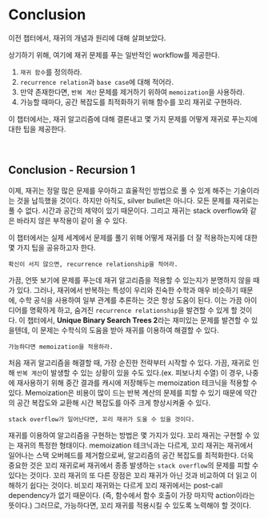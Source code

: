 # Conclusion

이전 챕터에서, 재귀의 개념과 원리에 대해 살펴보았다.

상기하기 위해, 여기에 재귀 문제를 푸는 일반적인 workflow를 제공한다.

1. `재귀 함수`를 정의하라.
2. `recurrence relation`과 `base case`에 대해 적어라.
3. 만약 존재한다면, `반복 계산` 문제를 제거하기 위하여 `memoization`을 사용하라.
4. 가능할 때마다, 공간 복잡도를 최적화하기 위해 함수를 꼬리 재귀로 구현하라.

이 챕터에서는, 재귀 알고리즘에 대해 결론내고 몇 가지 문제를 어떻게 재귀로 푸는지에 대한 팁을 제공한다.

<br>

## Conclusion - Recursion 1

이제, 재귀는 정말 많은 문제를 우아하고 효율적인 방법으로 풀 수 있게 해주는 기술이라는 것을 납득했을 것이다. 
하지만 아직도, silver bullet은 아니다. 모든 문제를 재귀로는 풀 수 없다. 시간과 공간의 제약이 있기 때문이다.
그리고 재귀는 stack overflow와 같은 바라지 않은 부작용이 같이 올 수 있다.

이 챕터에서는 실제 세계에서 문제를 풀기 위해 어떻게 재귀를 더 잘 적용하는지에 대한 몇 가지 팁을 공유하고자 한다.

```text
확신이 서지 않으면, recurrence relationship을 적어라.
```

가끔, 언뜻 보기에 문제를 푸는데 재귀 알고리즘을 적용할 수 있는지가 분명하지 않을 때가 있다.
그러나, 재귀에서 반복하는 특성이 우리와 친숙한 수학과 매우 비슷하기 때문에, 
수학 공식을 사용하여 일부 관계를 추론하는 것은 항상 도움이 된다.
이는 가끔 아이디어를 명확하게 하고, 숨겨진 `recurrence relationship`을 발견할 수 있게 할 것이다.
이 챕터에서, **Unique Binary Search Trees 2**라는 재미있는 문제를 발견할 수 있을텐데,
이 문제는 수학식의 도움을 받아 재귀를 이용하여 해결할 수 있다.

```text
가능하다면 memoization을 적용하라.
```

처음 재귀 알고리즘을 해결할 때, 가장 순진한 전략부터 시작할 수 있다.
가끔, 재귀로 인해 `반복 계산`이 발생할 수 있는 상황이 있을 수도 있다.(ex. 피보나치 수열)
이 경우, 나중에 재사용하기 위해 중간 결과를 캐시에 저장해두는 memoization 테크닉을 적용할 수 있다.
Memoization은 비용이 많이 드는 반복 계산의 문제를 피할 수 있기 때문에
약간의 공간 복잡도와 교환해 시간 복잡도를 아주 크게 향상시켜줄 수 있다.

```text
stack overflow가 일어난다면, 꼬리 재귀가 도울 수 있을 것이다.
```

재귀를 이용하여 알고리즘을 구현하는 방법은 몇 가지가 있다.
꼬리 재귀는 구현할 수 있는 재귀의 특정한 형태이다.
memoization 테크닉과는 다르게, 꼬리 재귀는 재귀에서 일어나는 스택 오버헤드를 제거함으로써,
알고리즘의 공간 복잡도를 최적화한다.
더욱 중요한 것은 꼬리 재귀로써 재귀에서 종종 발생하는 `stack overflow`의 문제를 피할 수 있다는 것이다.
꼬리 재귀의 또 다른 장점은 꼬리 재귀가 아닌 것과 비교하여 더 읽고 이해하기 쉽다는 것이다.
비꼬리 재귀와는 다르게 꼬리 재귀에서는 post-call dependency가 없기 때문이다.
(즉, 함수에서 함수 호출이 가장 마지막 action이라는 뜻이다.)
그러므로, 가능하다면, 꼬리 재귀를 적용시킬 수 있도록 노력해야 할 것이다.
